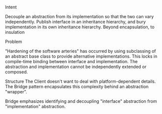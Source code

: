 Intent

Decouple an abstraction from its implementation so that the two can vary independently.
Publish interface in an inheritance hierarchy, and bury implementation in its own inheritance hierarchy.
Beyond encapsulation, to insulation

Problem

"Hardening of the software arteries" has occurred by using subclassing of an abstract base class to provide alternative implementations. This locks in compile-time binding between interface and implementation. The abstraction and implementation cannot be independently extended or composed.

Structure
The Client doesn't want to deal with platform-dependent details. The Bridge pattern encapsulates this complexity behind an abstraction "wrapper".

Bridge emphasizes identifying and decoupling "interface" abstraction from "implementation" abstraction.